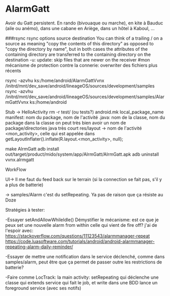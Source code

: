 # AlarmGatt

Avoir du Gatt persistent. En rando (bivouaque ou marche), en kite à Bauduc (aile ou anémo), dans une cabane en Ariège, dans un hôtel à Kaboul, ...

###rsync
rsync options source destination
You can think of a trailing / on a source as meaning "copy the contents of this directory" as opposed to "copy the directory by name",
	but in both cases the attributes of the containing directory are transferred to the containing directory on the destination
-u: update: skip files that are newer on the receiver #mon mécanisme de protection contre la connerie: overwriter des fichiers plus récents
	
rsync -azvhu ks:/home/android/AlarmGattVvnx /initrd/mnt/dev_save/android/lineageOS/sources/development/samples
rsync -azvhu /initrd/mnt/dev_save/android/lineageOS/sources/development/samples/AlarmGattVvnx ks:/home/android



Stub -> HelloActivity
rm -r test/ (ou tests?)
	android.mk local_package_name
	manifest: nom du package, nom de l'activité
	.java: nom de la classe, nom du package dans la classe
	on peut très bien avoir un nom de package/directories java très court
	res/layout -> nom de l'activité <mon_activity>, celle qui est appelée dans 
	getLayoutInflater().inflate(R.layout.<mon_activity>, null);

make AlrmGatt
adb install out/target/product/mido/system/app/AlrmGatt/AlrmGatt.apk
adb uninstall vvnx.alrmgatt

WorkFlow

UI-> Il me faut du feed back sur le terrain (si la connection se fait pas, s'il y a plus de batterie)

-> samples/Alarm
c'est du setRepeating. Ya pas de raison que ça résiste au Doze

Stratégies à tester:

-Essayer setAndAllowWhileIdle()
Démystifier le mécanisme: est ce que je peux set une nouvelle alarm from within celle qui vient de fire off?
j'ai de l'espoir avec:
https://stackoverflow.com/questions/11123543/alarmmanager-repeat
https://code.luasoftware.com/tutorials/android/android-alarmmanager-repeating-alarm-daily-reminder/

-Essayer de mettre une notification dans le service déclenché, comme dans samples/alarm, peut être que ça permet de passer outre les restrictions de batterie?


-Faire comme LocTrack:
	la main activity:
		setRepeating qui déclenche une classe qui extends service qui fait le job, et write dans une BDD
		lance un foreground service (avec ses notifs)


